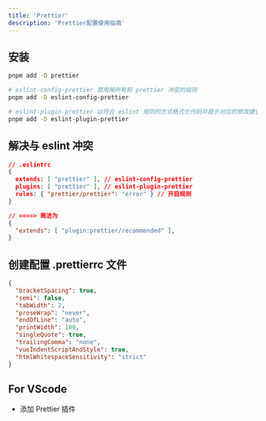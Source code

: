 ```yaml
---
title: 'Prettier'
description: 'Prettier配置使用指南'
---
```



## 安装

```bash
pnpm add -D prettier

# eslint-config-prettier 禁用掉所有和 prettier 冲突的规则
pnpm add -D eslint-config-prettier

# eslint-plugin-prettier 以符合 eslint 规则的方式格式化代码并提示对应的修改建议
pnpm add -D eslint-plugin-prettier
```



## 解决与 eslint 冲突

```json
// .eslintrc
{
  extends: [ "prettier" ], // eslint-config-prettier
  plugins: [ "prettier" ], // eslint-plugin-prettier
  rules: { "prettier/prettier": "error" } // 开启规则
}

// ====> 简洁为
{
  "extends": [ "plugin:prettier/recommended" ],
}
```



## 创建配置 .prettierrc 文件

```json
{
  "bracketSpacing": true,
  "semi": false,
  "tabWidth": 2,
  "proseWrap": "never",
  "endOfLine": "auto",
  "printWidth": 100,
  "singleQuote": true,
  "trailingComma": "none",
  "vueIndentScriptAndStyle": true,
  "htmlWhitespaceSensitivity": "strict"
}
```



## For VScode

- 添加 Prettier 插件
